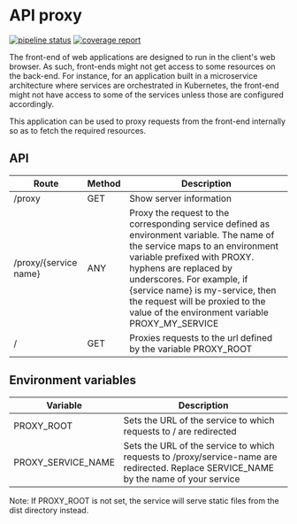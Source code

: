 # API proxy

[![pipeline status](https://gitlab.com/moreillon_ci/api_proxy/badges/master/pipeline.svg)](https://gitlab.com/moreillon_ci/api_proxy)
[![coverage report](https://gitlab.com/moreillon_ci/api_proxy/badges/master/coverage.svg)](https://gitlab.com/moreillon_ci/api_proxy)

The front-end of web applications are designed to run in the client's web browser. As such, front-ends might not get access to some resources on the back-end. For instance, for an application built in a microservice architecture where services are orchestrated in Kubernetes, the front-end might not have access to some of the services unless those are configured accordingly.

This application can be used to proxy requests from the front-end internally so as to fetch the required resources.

## API

| Route                 | Method | Description                                                                                                                                                                                                                                                                                                                                |
| --------------------- | ------ | ------------------------------------------------------------------------------------------------------------------------------------------------------------------------------------------------------------------------------------------------------------------------------------------------------------------------------------------ |
| /proxy                | GET    | Show server information                                                                                                                                                                                                                                                                                                                    |
| /proxy/{service name} | ANY    | Proxy the request to the corresponding service defined as environment variable. The name of the service maps to an environment variable prefixed with PROXY. hyphens are replaced by underscores. For example, if {service name} is my-service, then the request will be proxied to the value of the environment variable PROXY_MY_SERVICE |
| /                     | GET    | Proxies requests to the url defined by the variable PROXY_ROOT                                                                                                                                                                                                                                                                             |

## Environment variables

| Variable           | Description                                                                                                                           |
| ------------------ | ------------------------------------------------------------------------------------------------------------------------------------- |
| PROXY_ROOT         | Sets the URL of the service to which requests to / are redirected                                                                     |
| PROXY_SERVICE_NAME | Sets the URL of the service to which requests to /proxy/service-name are redirected. Replace SERVICE_NAME by the name of your service |

Note: If PROXY_ROOT is not set, the service will serve static files from the dist directory instead.
